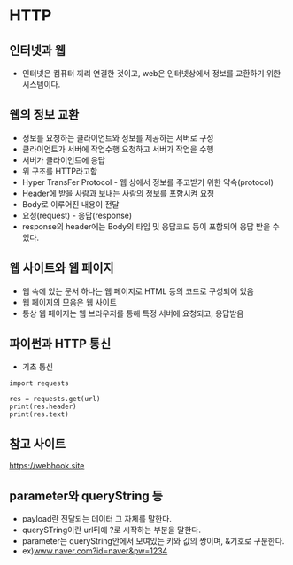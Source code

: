 # HTTP

## 인터넷과 웹
- 인터넷은 컴퓨터 끼리 연결한 것이고, web은 인터넷상에서 정보를 교환하기 위한 시스템이다.

## 웹의 정보 교환
- 정보를 요청하는 클라이언트와 정보를 제공하는 서버로 구성
- 클라이언트가 서버에 작업수행 요청하고 서버가 작업을 수행
- 서버가 클라이언트에 응답
- 위 구조를 HTTP라고함
- Hyper TransFer Protocol - 웹 상에서 정보를 주고받기 위한 약속(protocol)
- Header에 받을 사람과 보내는 사람의 정보를 포함시켜 요청
- Body로 이루어진 내용이 전달
- 요청(request) - 응답(response)
- response의 header에는 Body의 타입 및 응답코드 등이 포함되어 응답 받을 수 있다.

## 웹 사이트와 웹 페이지
- 웹 속에 있는 문서 하나는 웹 페이지로 HTML 등의 코드로 구성되어 있음
- 웹 페이지의 모음은 웹 사이트
- 통상 웹 페이지는 웹 브라우저를 통해 특정 서버에 요청되고, 응답받음

## 파이썬과 HTTP 통신
- 기초 통신
```
import requests

res = requests.get(url)
print(res.header)
print(res.text)
```

## 참고 사이트 
https://webhook.site

## parameter와 queryString 등
- payload란 전달되는 데이터 그 자체를 말한다.
- querySTring이란 url뒤에 ?로 시작하는 부분을 말한다.
- parameter는 queryString안에서 모여있는 키와 값의 쌍이며, &기호로 구분한다.
- ex)www.naver.com?id=naver&pw=1234